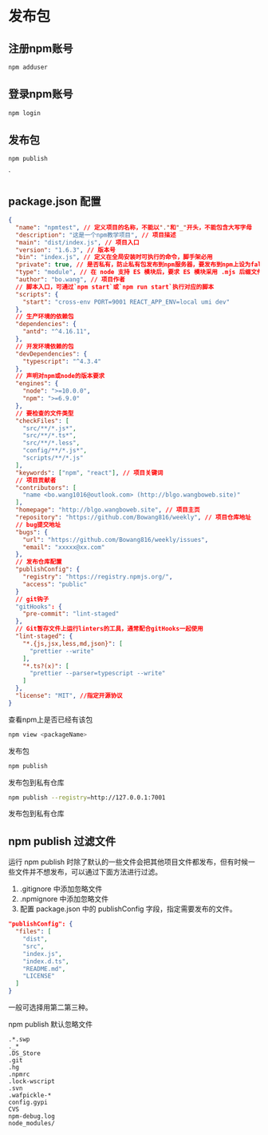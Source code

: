 # 发布包

## 注册npm账号

```bash
npm adduser
```

## 登录npm账号

```bash
npm login
```

## 发布包

```bash
npm publish
```
  
`

## package.json 配置

```json
{
  "name": "npmtest", // 定义项目的名称，不能以"."和"_"开头，不能包含大写字母
  "description": "这是一个npm教学项目", // 项目描述
  "main": "dist/index.js", // 项目入口
  "version": "1.6.3", // 版本号
  "bin": "index.js", // 定义在全局安装时可执行的命令，脚手架必用
  "private": true, // 是否私有，防止私有包发布到npm服务器，要发布到npm上设为false
  "type": "module", // 在 node 支持 ES 模块后，要求 ES 模块采用 .mjs 后缀文件名。只要遇到 .mjs 文件，就认为它是 ES 模块。如果不想修改文件后缀，就可以在 package.json文件中，指定 type 字段为 module
  "author": "bo.wang", // 项目作者
  // 脚本入口，可通过`npm start`或`npm run start`执行对应的脚本
  "scripts": {
    "start": "cross-env PORT=9001 REACT_APP_ENV=local umi dev"
  },
  // 生产环境的依赖包
  "dependencies": {
    "antd": "^4.16.11",
  },
  // 开发环境依赖的包
  "devDependencies": {
    "typescript": "^4.3.4"
  },
  // 声明对npm或node的版本要求
  "engines": {
    "node": ">=10.0.0",
    "npm": ">=6.9.0"
  },
  // 要检查的文件类型
  "checkFiles": [
    "src/**/*.js*",
    "src/**/*.ts*",
    "src/**/*.less",
    "config/**/*.js*",
    "scripts/**/*.js"
  ],
  "keywords": ["npm", "react"], // 项目关键词
  // 项目贡献者
  "contributors": [
    "name <bo.wang1016@outlook.com> (http://blgo.wangboweb.site)"
  ],
  "homepage": "http://blgo.wangboweb.site", // 项目主页
  "repository": "https://github.com/Bowang816/weekly", // 项目仓库地址
  // bug提交地址
  "bugs": {
    "url": "https://github.com/Bowang816/weekly/issues",
    "email": "xxxxx@xx.com"
  },
  // 发布仓库配置
  "publishConfig": {
    "registry": "https://registry.npmjs.org/",
    "access": "public"
  }
  // git钩子
  "gitHooks": {
    "pre-commit": "lint-staged"
  },
  // Git暂存文件上运行linters的工具，通常配合gitHooks一起使用
  "lint-staged": {
    "*.{js,jsx,less,md,json}": [
      "prettier --write"
    ],
    "*.ts?(x)": [
      "prettier --parser=typescript --write"
    ]
  },
  "license": "MIT", //指定开源协议
}
```

查看npm上是否已经有该包

```bash
npm view <packageName>
```

发布包

```bash
npm publish
```

发布包到私有仓库

```bash
npm publish --registry=http://127.0.0.1:7001
```

发布包到私有仓库



## npm publish 过滤文件

运行 npm publish 时除了默认的一些文件会把其他项目文件都发布，但有时候一些文件并不想发布，可以通过下面方法进行过滤。

1. .gitignore 中添加忽略文件
2. .npmignore 中添加忽略文件
3. 配置 package.json 中的 publishConfig 字段，指定需要发布的文件。

```json
"publishConfig": {
  "files": [
    "dist",
    "src",
    "index.js",
    "index.d.ts",
    "README.md",
    "LICENSE"
  ]
}
```

一般可选择用第二第三种。

npm publish 默认忽略文件

```config
.*.swp
._*
.DS_Store
.git
.hg
.npmrc
.lock-wscript
.svn
.wafpickle-*
config.gypi
CVS
npm-debug.log
node_modules/
```